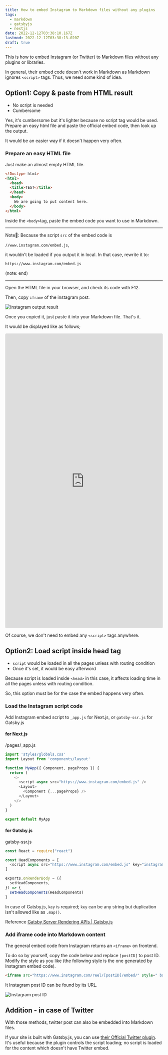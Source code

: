 ```yaml
---
title: How to embed Instagram to Markdown files without any plugins
tags:
  - markdown
  - gatsbyjs
  - nextjs
date: 2022-12-12T03:38:10.167Z
lastmod: 2022-12-12T03:38:13.020Z
draft: true
---
```


This is how to embed Instagram (or Twitter) to Markdown files without any plugins or libraries.

In general, their embed code doesn't work in Markdown as Markdown ignores `<script>` tags. Thus, we need some kind of idea.

## Option1: Copy & paste from HTML result

- No script is needed
- Cumbersome

Yes, it's cumbersome but it's lighter because no script tag would be used. Prepare an easy html file and paste the official embed code, then look up the output.

It would be an easier way if it doesn't happen very often.

### Prepare an easy HTML file

Just make an almost empty HTML file.

```html
<!Doctype html>
<html>
  <head>
  <title>TEST</title>
  </head>
  <body>
    We are going to put content here.
  </body>
</html>
```

Inside the `<body>`tag, paste the embed code you want to use in Markdown.

***

Note📖: Because the script `src` of the embed code is

`//www.instagram.com/embed.js`,

it wouldn't be loaded if you output it in local. In that case, rewrite it to:

`https://www.instagram.com/embed.js`

(note: end)

***

Open the HTML file in your browser, and check its code with F12.

Then, copy `iframe` of the instagram post.

![Instagram output result](../../../images/instagram02.png "&copy;instagram/gatsbyjs")

Once you copied it, just paste it into your Markdown file. That's it.

It would be displayed like as follows;

<iframe class="instagram-media instagram-media-rendered" id="instagram-embed-0" src="https://www.instagram.com/p/CemCUoLgeSI/embed/captioned/?cr=1&amp;v=14&amp;wp=810&amp;rd=file%3A%2F%2F&amp;rp=%2FC%3A%2FUsers%2Fharab%2FOneDrive%2F%25E3%2583%2589%25E3%2582%25AD%25E3%2583%25A5%25E3%2583%25A1%25E3%2583%25B3%25E3%2583%2588%2FExcelPython%2Ftest.html#%7B%22ci%22%3A0%2C%22os%22%3A209.19999998807907%2C%22ls%22%3A121.59999999403954%2C%22le%22%3A199.19999998807907%7D" allowtransparency="true" allowfullscreen="true" frameborder="0" height="937" data-instgrm-payload-id="instagram-media-payload-0" scrolling="no" style="background: white; max-width: 540px; width: calc(100% - 2px); border-radius: 3px; border: 1px solid rgb(219, 219, 219); box-shadow: none; min-width: 326px; padding: 0px;"></iframe>

Of course, we don't need to embed any `<script>` tags anywhere.

## Option2: Load script inside head tag

- `script` would be loaded in all the pages unless with routing condition
- Once it's set, it would be easy afterword

Because script is loaded inside `<head>` in this case, it affects loading time in all the pages unless with routing condition.

So, this option must be for the case the embed happens very often.

### Load the Instagram script code

Add Instagram embed script to `_app.js` for Next.js, or `gatsby-ssr.js` for Gatsby.js

#### for Next.js

<div class="filename">/pages/_app.js</div>

```js
import 'styles/globals.css'
import Layout from 'components/layout'

function MyApp({ Component, pageProps }) {
  return (
    <>
      <script async src="https://www.instagram.com/embed.js" />
      <Layout>
        <Component {...pageProps} />
      </Layout>
    </>
  )
}

export default MyApp
```

#### for Gatsby.js

<div class="filename">gatsby-ssr.js</div>

```js
const React = require("react")

const HeadComponents = [
  <script async src="https://www.instagram.com/embed.js" key="instagram" />,
]

exports.onRenderBody = ({
  setHeadComponents,
}) => {
  setHeadComponents(HeadComponents)
}
```

In case of Gatsby.js, `key` is required; `key` can be any string but duplication isn't allowed like as `.map()`.

<span class="label warning">Reference</span> [Gatsby Server Rendering APIs | Gatsby.js](https://www.gatsbyjs.com/docs/reference/config-files/gatsby-ssr/)

### Add iframe code into Markdown content

The general embed code from Instagram returns an `<iframe>` on frontend.

To do so by yourself, copy the code below and replace `[postID]` to post ID. Modify the style as you like (the following style is the one generated by Instagram embed code).

```html
<iframe src="https://www.instagram.com/reel/[postID]/embed/" style=" background: white; max-width: 540px; width: calc(100% - 2px); border-radius: 3px; border: 1px solid rgb(219, 219, 219); box-shadow: none; display: block; margin: 0px 0px 12px; min-width: 326px; padding: 0px;"></iframe>
```

It Instagram post ID can be found by its URL.

![Instagram post ID](../../../images/instagram01.png "&copy;instagram/gatsbyjs")

## Addition - in case of Twitter

With those methods, twitter post can also be embedded into Markdown files.

If your site is built with Gatsby.js, you can use [their Official Twitter plugin](https://www.gatsbyjs.com/plugins/gatsby-plugin-twitter/). It's useful because the plugin controls the script loading; no script is loaded for the content which doesn't have Twitter embed.